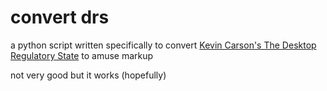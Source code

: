 # convert drs

a python script written specifically to convert [Kevin Carson's The Desktop Regulatory State](https://kevinacarson.org/publication/drs/) to amuse markup

not very good but it works (hopefully)
